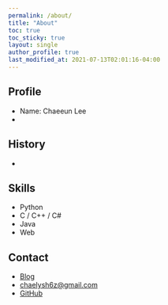 ```yaml
---
permalink: /about/
title: "About"
toc: true
toc_sticky: true
layout: single
author_profile: true
last_modified_at: 2021-07-13T02:01:16-04:00
---
```


## Profile

- Name: Chaeeun Lee
- 

## History

- 

## Skills

- Python
- C / C++ / C#
- Java
- Web

## Contact

+ [Blog](chaelysh6z.github.io)
+ <chaelysh6z@gmail.com>
+ [GitHub](https://github.com/chaelysh6z)
